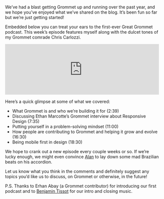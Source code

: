 We’ve had a blast getting Grommet up and running over the past year, and we hope you’ve enjoyed what we’ve shared on the blog. It’s been fun so far but we’re just getting started!

Embedded below you can treat your ears to the first-ever Great Grommet podcast. This week’s episode features myself along with the dulcet tones of my Grommet comrade Chris Carlozzi.

<iframe width="100%" height="166" scrolling="no" frameborder="no" src="https://w.soundcloud.com/player/?url=https%3A//api.soundcloud.com/tracks/245640052&amp;color=ff5500&amp;auto_play=false&amp;hide_related=false&amp;show_comments=true&amp;show_user=true&amp;show_reposts=false"></iframe>

Here’s a quick glimpse at some of what we covered:

* What Grommet is and who we’re building it for (2:39)
* Discussing Ethan Marcotte’s Grommet interview about Responsive Design (7:35)
* Putting yourself in a problem-solving mindset (11:00)
* How people are contributing to Grommet and helping it grow and evolve (16:30)
* Being mobile first in design (18:30)

We hope to crank out a new episode every couple weeks or so. If we’re lucky enough, we might even convince [Alan](https://twitter.com/alansouzati) to lay down some mad Brazilian beats on his accordion.

Let us know what you think in the comments and definitely suggest any topics you’d like us to discuss, on Grommet or otherwise, in the future!

P.S. Thanks to Erhan Abay (a Grommet contributor) for introducing our first podcast and to [Benjamin Tissot](https://twitter.com/Bensound) for our intro and closing music.